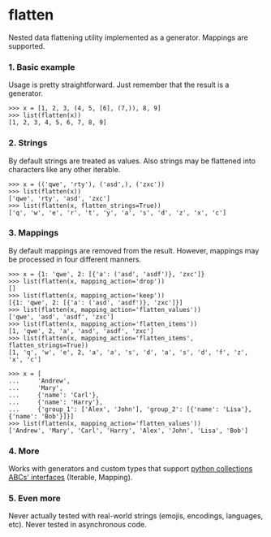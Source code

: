 # flatten
Nested data flattening utility implemented as a generator. Mappings are supported.

### 1. Basic example
Usage is pretty straightforward. Just remember that the result is a generator.
```
>>> x = [1, 2, 3, (4, 5, [6], (7,)), 8, 9]
>>> list(flatten(x))
[1, 2, 3, 4, 5, 6, 7, 8, 9]
```

### 2. Strings
By default strings are treated as values. Also strings may be flattened into characters like any other iterable.
```
>>> x = (('qwe', 'rty'), ('asd',), ('zxc'))
>>> list(flatten(x))
['qwe', 'rty', 'asd', 'zxc']
>>> list(flatten(x, flatten_strings=True))
['q', 'w', 'e', 'r', 't', 'y', 'a', 's', 'd', 'z', 'x', 'c']
```

### 3. Mappings
By default mappings are removed from the result. However, mappings may be processed in four different manners.
```
>>> x = {1: 'qwe', 2: [{'a': ('asd', 'asdf')}, 'zxc']}
>>> list(flatten(x, mapping_action='drop'))
[]
>>> list(flatten(x, mapping_action='keep'))
[{1: 'qwe', 2: [{'a': ('asd', 'asdf')}, 'zxc']}]
>>> list(flatten(x, mapping_action='flatten_values'))
['qwe', 'asd', 'asdf', 'zxc']
>>> list(flatten(x, mapping_action='flatten_items'))
[1, 'qwe', 2, 'a', 'asd', 'asdf', 'zxc']
>>> list(flatten(x, mapping_action='flatten_items', flatten_strings=True))
[1, 'q', 'w', 'e', 2, 'a', 'a', 's', 'd', 'a', 's', 'd', 'f', 'z', 'x', 'c']
```

```
>>> x = [
...     'Andrew',
...     'Mary',
...     {'name': 'Carl'},
...     {'name': 'Harry'},
...     {'group_1': ['Alex', 'John'], 'group_2': [{'name': 'Lisa'}, {'name': 'Bob'}]}]
>>> list(flatten(x, mapping_action='flatten_values'))
['Andrew', 'Mary', 'Carl', 'Harry', 'Alex', 'John', 'Lisa', 'Bob']
```

### 4. More
Works with generators and custom types that support [python collections ABCs' interfaces](https://docs.python.org/3/library/collections.abc.html#collections-abstract-base-classes) (Iterable, Mapping).

### 5. Even more
Never actually tested with real-world strings (emojis, encodings, languages, etc). Never tested in asynchronous code.
